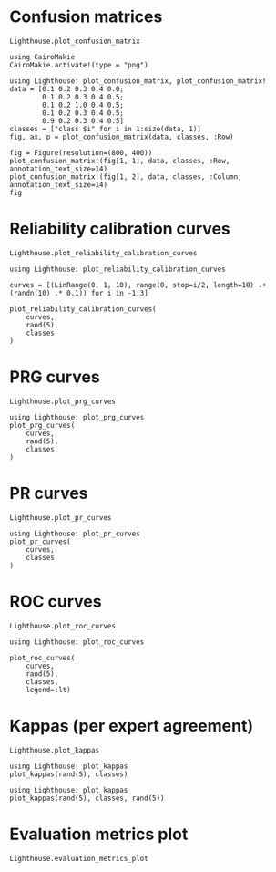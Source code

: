 # Confusion matrices

```@docs
Lighthouse.plot_confusion_matrix
```

```@setup 1
using CairoMakie
CairoMakie.activate!(type = "png")

```

```@example 1
using Lighthouse: plot_confusion_matrix, plot_confusion_matrix!
data = [0.1 0.2 0.3 0.4 0.0;
        0.1 0.2 0.3 0.4 0.5;
        0.1 0.2 1.0 0.4 0.5;
        0.1 0.2 0.3 0.4 0.5;
        0.9 0.2 0.3 0.4 0.5]
classes = ["class $i" for i in 1:size(data, 1)]
fig, ax, p = plot_confusion_matrix(data, classes, :Row)
```

```@example 1
fig = Figure(resolution=(800, 400))
plot_confusion_matrix!(fig[1, 1], data, classes, :Row, annotation_text_size=14)
plot_confusion_matrix!(fig[1, 2], data, classes, :Column, annotation_text_size=14)
fig
```

# Reliability calibration curves

```@docs
Lighthouse.plot_reliability_calibration_curves
```

```@example 1
using Lighthouse: plot_reliability_calibration_curves

curves = [(LinRange(0, 1, 10), range(0, stop=i/2, length=10) .+ (randn(10) .* 0.1)) for i in -1:3]

plot_reliability_calibration_curves(
    curves,
    rand(5),
    classes
)
```

# PRG curves

```@docs
Lighthouse.plot_prg_curves
```

```@example 1
using Lighthouse: plot_prg_curves
plot_prg_curves(
    curves,
    rand(5),
    classes
)
```

# PR curves

```@docs
Lighthouse.plot_pr_curves
```

```@example 1
using Lighthouse: plot_pr_curves
plot_pr_curves(
    curves,
    classes
)
```

# ROC curves

```@docs
Lighthouse.plot_roc_curves
```

```@example 1
using Lighthouse: plot_roc_curves

plot_roc_curves(
    curves,
    rand(5),
    classes,
    legend=:lt)
```

# Kappas (per expert agreement)

```@docs
Lighthouse.plot_kappas
```

```@example 1
using Lighthouse: plot_kappas
plot_kappas(rand(5), classes)
```

```@example 1
using Lighthouse: plot_kappas
plot_kappas(rand(5), classes, rand(5))
```

# Evaluation metrics plot

```@docs
Lighthouse.evaluation_metrics_plot
```
